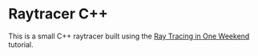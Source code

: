 # Raytracer C++
This is a small C++ raytracer built using the [Ray Tracing in One Weekend](https://raytracing.github.io/books/RayTracingInOneWeekend.html) tutorial.
